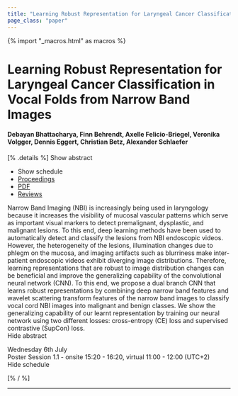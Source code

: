 ```yaml
---
title: "Learning Robust Representation for Laryngeal Cancer Classification in Vocal Folds from Narrow Band Images"
page_class: "paper"
---
```


{% import "_macros.html" as macros %}

# Learning Robust Representation for Laryngeal Cancer Classification in Vocal Folds from Narrow Band Images

#### Debayan Bhattacharya, Finn Behrendt, Axelle Felicio-Briegel, Veronika Volgger, Dennis Eggert, Christian Betz, Alexander Schlaefer

[% .details %]
<a class="toggle_visibility" data-selector=".abstract" data-level="3">Show abstract</a>
- <a class="toggle_visibility" data-selector=".schedule" data-level="3">Show schedule</a>
- <a href="">Proceedings</a>
- <a href="https://openreview.net/pdf?id=nJd70UxI5hH">PDF</a>
- <a href="https://openreview.net/forum?id=nJd70UxI5hH">Reviews</a>

<p>
    <span class="abstract">
        Narrow Band Imaging (NBI) is increasingly being used in laryngology because it increases the visibility of mucosal vascular patterns which serve as important visual markers to detect premalignant, dysplastic, and malignant lesions.  To this end, deep learning methods have been used to automatically detect and classify the lesions from NBI endoscopic videos. However, the heterogeneity of the lesions, illumination changes due to phlegm on the mucosa, and imaging artifacts such as blurriness make inter-patient endoscopic videos exhibit diverging image distributions.  Therefore, learning representations that are robust to image distribution changes can be beneficial and improve the generalizing capability of the convolutional neural network  (CNN).  To this end,  we propose a  dual branch  CNN  that learns robust representations by combining deep narrow band features and wavelet scattering transform features of the narrow band images to classify vocal cord NBI images into malignant and benign classes.  We show the generalizing capability of our learnt representation by training our neural network using two different losses:  cross-entropy (CE) loss and supervised contrastive (SupCon) loss. 
        <br>
        <span class="actions"><a class="toggle_visibility" data-level="2">Hide abstract</a></span>
    </span>
</p>

<p>
    <span class="schedule">
        Wednesday 6th July<br>Poster Session 1.1 - onsite 15:20 - 16:20, virtual 11:00 - 12:00 (UTC+2)
        <br>
        <span class="actions"><a class="toggle_visibility" data-level="2">Hide schedule</a></span>
    </span>
</p>

[% / %]


---
<!-- { macros.presentation('', '', 720, 450) } -->
